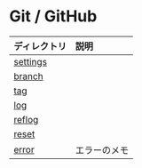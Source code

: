 # Git / GitHub
|ディレクトリ|説明|
|:--|:--|
|[settings](./src/settings.md)||
|[branch](./src/branch.md)||
|[tag](./src/tag.md)||
|[log](./src/log.md)||
|[reflog](./src/reflog.md)||
|[reset](./src/reset.md)||
|[error](./src/error.md)|エラーのメモ|